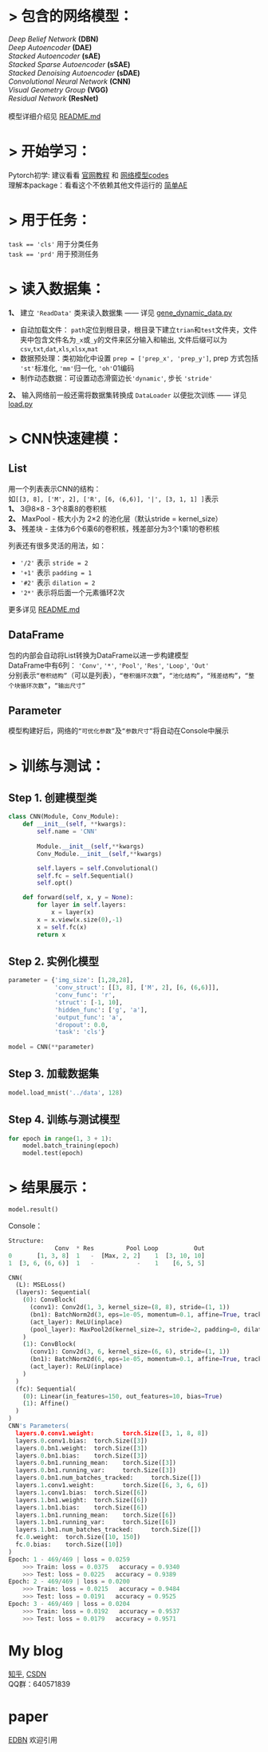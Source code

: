 # > 包含的网络模型：
*Deep Belief Network* **(DBN)** </br>
*Deep Autoencoder* **(DAE)** </br>
*Stacked Autoencoder* **(sAE)** </br>
*Stacked Sparse Autoencoder* **(sSAE)**  </br>
*Stacked Denoising Autoencoder* **(sDAE)** </br>
*Convolutional Neural Network* **(CNN)** </br>
*Visual Geometry Group* **(VGG)** </br>
*Residual Network* **(ResNet)**  </br></br>
模型详细介绍见 [README.md](https://github.com/fuzimaoxinan/Pytorch-Deep-Neural-Networks/blob/master/model/README.md)</br>
# > 开始学习：
Pytorch初学: 建议看看 [官网教程](https://pytorch.org/tutorials/) 和 [网络模型codes](https://github.com/rusty1s/pytorch_geometric/tree/master/examples) </br>
理解本package：看看这个不依赖其他文件运行的 [简单AE](https://github.com/fuzimaoxinan/Pytorch-Deep-Neural-Networks/blob/master/example/simple_ae.py)
# > 用于任务：
`task == 'cls'` 用于分类任务 </br>
`task == 'prd'` 用于预测任务 </br>
# > 读入数据集：
**1、** 建立 `'ReadData'` 类来读入数据集 —— 详见 [gene_dynamic_data.py](https://github.com/fuzimaoxinan/Pytorch-Deep-Neural-Networks/blob/master/data/gene_dynamic_data.py)  </br>
- 自动加载文件： `path`定位到根目录，根目录下建立`trian`和`test`文件夹，文件夹中包含文件名为`_x`或`_y`的文件来区分输入和输出, 文件后缀可以为`csv`,`txt`,`dat`,`xls`,`xlsx`,`mat`  </br>
- 数据预处理：类初始化中设置 `prep = ['prep_x', 'prep_y']`, prep 方式包括 `'st'`标准化, `'mm'`归一化, `'oh'`01编码 </br>
- 制作动态数据：可设置动态滑窗边长`'dynamic'`, 步长 `'stride'` </br>

**2、** 输入网络前一般还需将数据集转换成 `DataLoader` 以便批次训练 —— 详见 [load.py](https://github.com/fuzimaoxinan/Pytorch-Deep-Neural-Networks/blob/master/data/load.py)  </br>
# > CNN快速建模： 
## List
用一个列表表示CNN的结构：</br>
如`[[3, 8], ['M', 2], ['R', [6, (6,6)], '|', [3, 1, 1] ]`表示 </br>
**1、** 3@8×8 - 3个8乘8的卷积核 </br>
**2、** MaxPool - 核大小为 2×2 的池化层（默认stride = kernel_size） </br>
**3、** 残差块 - 主体为6个6乘6的卷积核，残差部分为3个1乘1的卷积核 </br>

列表还有很多灵活的用法，如：</br>
- `'/2'` 表示 `stride = 2` </br>
- `'+1'` 表示 `padding = 1` </br>
- `'#2'` 表示 `dilation = 2` </br>
- `'2*'` 表示将后面一个元素循环2次 </br>

更多详见 [README.md](https://github.com/fuzimaoxinan/Pytorch-Deep-Neural-Networks/blob/master/model/README.md) </br>
## DataFrame
包的内部会自动将List转换为DataFrame以进一步构建模型 </br>
DataFrame中有6列： `'Conv'`, `'*'`, `'Pool'`, `'Res'`, `'Loop'`, `'Out'` </br>
分别表示`“卷积结构”`（可以是列表），`“卷积循环次数”`，`“池化结构”`，`“残差结构”`，`“整个块循环次数”`，`“输出尺寸”`
## Parameter
模型构建好后，网络的`“可优化参数”`及`“参数尺寸”`将自动在Console中展示
# > 训练与测试： 
## Step 1. 创建模型类
```python
class CNN(Module, Conv_Module):  
    def __init__(self, **kwargs):
        self.name = 'CNN'
        
        Module.__init__(self,**kwargs)
        Conv_Module.__init__(self,**kwargs)

        self.layers = self.Convolutional()
        self.fc = self.Sequential()
        self.opt()

    def forward(self, x, y = None):
        for layer in self.layers:
            x = layer(x)
        x = x.view(x.size(0),-1)
        x = self.fc(x)
        return x
```
## Step 2. 实例化模型
```python  
parameter = {'img_size': [1,28,28],
             'conv_struct': [[3, 8], ['M', 2], [6, (6,6)]],
             'conv_func': 'r',
             'struct': [-1, 10],
             'hidden_func': ['g', 'a'],
             'output_func': 'a',
             'dropout': 0.0,
             'task': 'cls'}
    
model = CNN(**parameter)
```
## Step 3. 加载数据集
```python
model.load_mnist('../data', 128)
```
## Step 4. 训练与测试模型
```python
for epoch in range(1, 3 + 1):
    model.batch_training(epoch)
    model.test(epoch)
```
# > 结果展示：
```python
model.result()
```
Console：
```python
Structure:
             Conv  * Res         Pool Loop          Out
0       [1, 3, 8]  1   -  [Max, 2, 2]    1  [3, 10, 10]
1  [3, 6, (6, 6)]  1   -            -    1    [6, 5, 5]

CNN(
  (L): MSELoss()
  (layers): Sequential(
    (0): ConvBlock(
      (conv1): Conv2d(1, 3, kernel_size=(8, 8), stride=(1, 1))
      (bn1): BatchNorm2d(3, eps=1e-05, momentum=0.1, affine=True, track_running_stats=True)
      (act_layer): ReLU(inplace)
      (pool_layer): MaxPool2d(kernel_size=2, stride=2, padding=0, dilation=1, ceil_mode=False)
    )
    (1): ConvBlock(
      (conv1): Conv2d(3, 6, kernel_size=(6, 6), stride=(1, 1))
      (bn1): BatchNorm2d(6, eps=1e-05, momentum=0.1, affine=True, track_running_stats=True)
      (act_layer): ReLU(inplace)
    )
  )
  (fc): Sequential(
    (0): Linear(in_features=150, out_features=10, bias=True)
    (1): Affine()
  )
)
CNN's Parameters(
  layers.0.conv1.weight:        torch.Size([3, 1, 8, 8])
  layers.0.conv1.bias:  torch.Size([3])
  layers.0.bn1.weight:  torch.Size([3])
  layers.0.bn1.bias:    torch.Size([3])
  layers.0.bn1.running_mean:    torch.Size([3])
  layers.0.bn1.running_var:     torch.Size([3])
  layers.0.bn1.num_batches_tracked:     torch.Size([])
  layers.1.conv1.weight:        torch.Size([6, 3, 6, 6])
  layers.1.conv1.bias:  torch.Size([6])
  layers.1.bn1.weight:  torch.Size([6])
  layers.1.bn1.bias:    torch.Size([6])
  layers.1.bn1.running_mean:    torch.Size([6])
  layers.1.bn1.running_var:     torch.Size([6])
  layers.1.bn1.num_batches_tracked:     torch.Size([])
  fc.0.weight:  torch.Size([10, 150])
  fc.0.bias:    torch.Size([10])
)
Epoch: 1 - 469/469 | loss = 0.0259
    >>> Train: loss = 0.0375   accuracy = 0.9340   
    >>> Test: loss = 0.0225   accuracy = 0.9389   
Epoch: 2 - 469/469 | loss = 0.0200
    >>> Train: loss = 0.0215   accuracy = 0.9484   
    >>> Test: loss = 0.0191   accuracy = 0.9525   
Epoch: 3 - 469/469 | loss = 0.0204
    >>> Train: loss = 0.0192   accuracy = 0.9537   
    >>> Test: loss = 0.0179   accuracy = 0.9571   
```
# My blog
[知乎](https://www.zhihu.com/people/fu-zi-36-41/posts), 
[CSDN](https://blog.csdn.net/fuzimango/article/list/) </br>
QQ群：640571839

# paper
[EDBN](https://www.sciencedirect.com/science/article/pii/S0019057819302903?via%3Dihub) 欢迎引用
